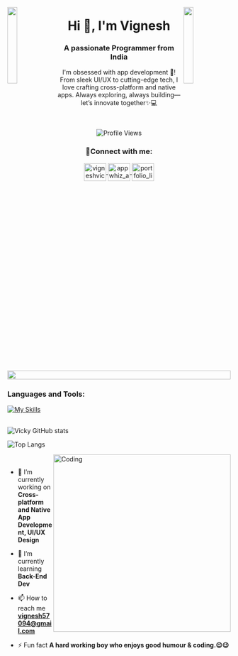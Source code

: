 <img align="left" src="https://user-images.githubusercontent.com/65187002/144930161-2f783401-8d27-4fdf-a2f7-cc0ba32f1f1f.gif" width="21%" style="display:inline;"><img align="right" src="https://user-images.githubusercontent.com/65187002/144930161-2f783401-8d27-4fdf-a2f7-cc0ba32f1f1f.gif" width="21%" style="display:inline;">

<h1 align="center">Hi 👋, I'm Vignesh</h1>
<h3 align="center">A passionate Programmer from India</h3>
<p align="center">I'm obsessed with app development 📱! From sleek UI/UX to cutting-edge tech, I love crafting cross-platform and native apps. Always exploring, always building—let’s innovate together✨💻</p>

<br>
<p align="center">
  <img src="https://komarev.com/ghpvc/?username=vicky2505&label=Profile%20views&color=0e75b6&style=flat" alt="Profile Views" />
</p>

<h3 align="Center">📡Connect with me:</h3>
<p align="Center">
  <a href="https://linkedin.com/in/vigneshvicky" target="blank">
    <img align="center" src="https://raw.githubusercontent.com/rahuldkjain/github-profile-readme-generator/master/src/images/icons/Social/linked-in-alt.svg" alt="vigneshvicky" height="40" width="50"/>
  </a>
  <a href="https://instagram.com/appwhiz_artistry" target="blank">
    <img align="center" src="https://raw.githubusercontent.com/rahuldkjain/github-profile-readme-generator/master/src/images/icons/Social/instagram.svg" alt="appwhiz_artistry" height="40" width="50"/>
  <a href="https://devvignesh2505.framer.website/" target="blank">
  <img align="center" src="https://img.icons8.com/color/48/portfolio.png" alt="portfolio_link" height="40" width="50"/>
  </a>
</p>
<br>

<img src="https://i.imgur.com/dBaSKWF.gif" height="20" width="100%">

### Languages and Tools:
[![My Skills](https://skillicons.dev/icons?i=flutter,dart,androidstudio,java,firebase,c,html,css,github,git)](https://skillicons.dev)
<br><br>

![Vicky GitHub stats](https://github-readme-stats.vercel.app/api?username=Vicky2505&show_icons=true&theme=dark)

![Top Langs](https://github-readme-stats.vercel.app/api/top-langs/?username=Vicky2505&theme=dark)

<img align="right" alt="Coding" width="400" src="https://user-images.githubusercontent.com/74038190/229223263-cf2e4b07-2615-4f87-9c38-e37600f8381a.gif">
<br>

- 🔭 I’m currently working on **Cross-platform and Native App Development, UI/UX Design**

- 🌱 I’m currently learning **Back-End Dev**

- 📫 How to reach me **vignesh57094@gmail.com**

- ⚡ Fun fact **A hard working boy who enjoys good humour & coding.😉😉**
